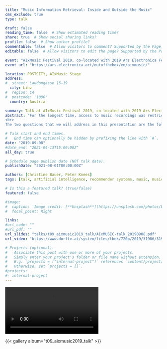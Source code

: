 ```yaml
---
title: "Music Information Retrieval: Inside and Outside the Music"
cms_exclude: true
type: talk

draft: false
reading_time: false  # Show estimated reading time?
share: true  # Show social sharing links?
profile: false  # Show author profile?
commentable: false  # Allow visitors to comment? Supported by the Page, Post, and Docs content types.
editable: false  # Allow visitors to edit the page? Supported by the Page, Post, and Docs content types.

event: "AIxMusic Festival 2019, co-located with 2019 Ars Electronica Festival"
event_url: "https://ars.electronica.art/outofthebox/en/aixmusic/"

location: POSTCITY, AIxMusic Stage
address:
#  street: Laudongasse 15–19
  city: Linz
#  region: CA
#  postcode: '1080'
  country: Austria

summary: Talk at AIxMusic Festival 2019, co-located with 2019 Ars Electronica Festival.
abstract: "For the longest time, access to music recordings was restricted to local availability of their physical representations (e.g., vinyl, CD). Usually, there was only a certain amount of recordings available at home. Now, using online music platforms such as Spotify, Deezer, or Apple Music, people have access to tens of millions of music recordings. As music consumers are confronted with information and choice overload, industry has adopted music recommender systems where algorithms are used to prioritize, classify, and filter content. The goal is to assist consumers in navigating the catalogs of available music recordings and to serve them with suggestions of items that may fit the respective consumer’s preferences.
<br>
The two questions that we will address in this presentation are the following: First, how does algorithmic music recommendation work? Second, how do music recommender systems change the world? Addressing the first question, we will point to the data that fuel recommenders, explain the basic techniques underlying current music recommender systems, and illustrate these by vivid examples. Addressing the second question, we will discuss the implications of algorithmic music recommendation. On the one hand, we will address challenges in setting up music recommender systems and illustrate cases where algorithmic curation can go wrong. On the other hand, we will address the implications for the various stakeholders affected by music recommendations, including a wide variety of actors from artists to record companies to music platform providers to music consumers."

# Talk start and end times.
#   End time can optionally be hidden by prefixing the line with `#`.
date: "2019-09-08"
#date_end: "2021-04-13T15:00:00Z"
all_day: true

# Schedule page publish date (NOT talk date).
publishDate: "2021-08-01T00:00:00Z"

authors: [Christine Bauer, Peter Knees]
tags: [talk, artificial intelligence, recommender systems, music, music information retrieval, ars electronica]

# Is this a featured talk? (true/false)
featured: false

#image:
#  caption: 'Image credit: [**Unsplash**](https://unsplash.com/photos/bzdhc5b3Bxs)'
#  focal_point: Right

links:
#url_code: ""
#url_pdf: ""
url_slides: "talks/t09_aixmusic2019_talk/AIxMUSIC-talk_20190908.pdf"
url_video: "https://www.dorftv.at/system/files/thek/720p/2019/31986/31986.mp4#t=1545"

# Projects (optional).
#   Associate this post with one or more of your projects.
#   Simply enter your project's folder or file name without extension.
#   E.g. `projects = ["internal-project"]` references `content/project/deep-learning/index.md`.
#   Otherwise, set `projects = []`.
#projects:
#- internal-project
---
```


<video controls src="https://www.dorftv.at/system/files/webvideos/x264_mid/31986.mp4#t=1545"></video>

{{< gallery album="t09_aixmusic2019_talk" >}}
